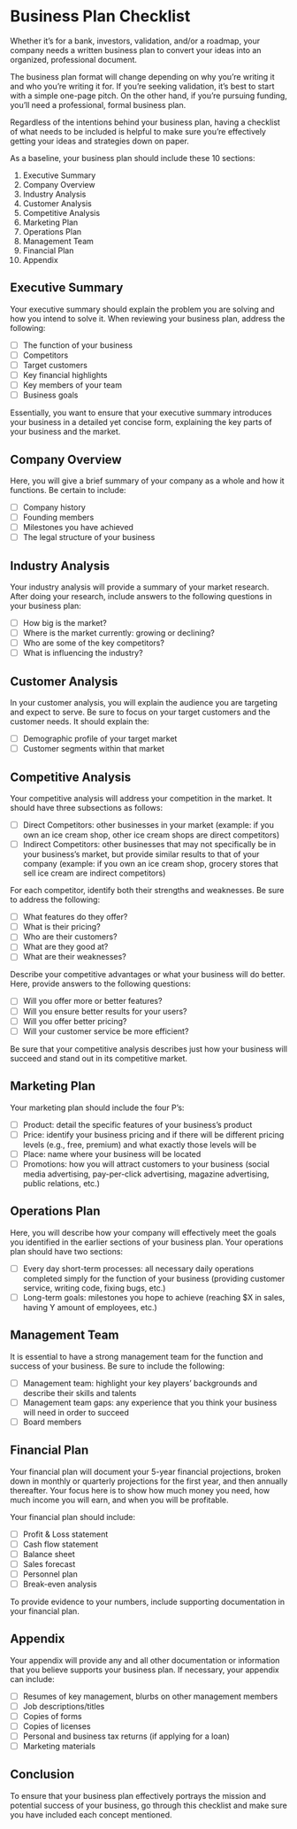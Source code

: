 # Business Plan Checklist

Whether it’s for a bank, investors, validation, and/or a roadmap, your company needs a written business plan to convert your ideas into an organized, professional document. 

The business plan format will change depending on why you’re writing it and who you’re writing it for. If you’re seeking validation, it’s best to start with a simple one-page pitch. On the other hand, if you’re pursuing funding, you’ll need a professional, formal business plan. 

Regardless of the intentions behind your business plan, having a checklist of what needs to be included is helpful to make sure you’re effectively getting your ideas and strategies down on paper. 

As a baseline, your business plan should include these 10 sections:

1. Executive Summary
2. Company Overview
3. Industry Analysis
4. Customer Analysis
5. Competitive Analysis
6. Marketing Plan
7. Operations Plan
8. Management Team
9. Financial Plan
10. Appendix

## Executive Summary
Your executive summary should explain the problem you are solving and how you intend to solve it. When reviewing your business plan, address the following:

- [ ] The function of your business
- [ ] Competitors
- [ ] Target customers
- [ ] Key financial highlights
- [ ] Key members of your team
- [ ] Business goals

Essentially, you want to ensure that your executive summary introduces your business in a detailed yet concise form, explaining the key parts of your business and the market. 

## Company Overview 
Here, you will give a brief summary of your company as a whole and how it functions. Be certain to include:

- [ ] Company history
- [ ] Founding members
- [ ] Milestones you have achieved
- [ ] The legal structure of your business

## Industry Analysis
Your industry analysis will provide a summary of your market research. After doing your research, include answers to the following questions in your business plan:

- [ ] How big is the market?
- [ ] Where is the market currently: growing or declining? 
- [ ] Who are some of the key competitors? 
- [ ] What is influencing the industry? 

## Customer Analysis 
In your customer analysis, you will explain the audience you are targeting and expect to serve. Be sure to focus on your target customers and the customer needs. It should explain the:

- [ ] Demographic profile of your target market
- [ ] Customer segments within that market

## Competitive Analysis
Your competitive analysis will address your competition in the market. It should have three subsections as follows:

- [ ] Direct Competitors: other businesses in your market (example: if you own an ice cream shop, other ice cream shops are direct competitors)
- [ ] Indirect Competitors: other businesses that may not specifically be in your business’s market, but provide similar results to that of your company (example: if you own an ice cream shop, grocery stores that sell ice cream are indirect competitors)

For each competitor, identify both their strengths and weaknesses. Be sure to address the following:

- [ ] What features do they offer?
- [ ] What is their pricing? 
- [ ] Who are their customers?
- [ ] What are they good at? 
- [ ] What are their weaknesses?

Describe your competitive advantages or what your business will do better. Here, provide answers to the following questions:

- [ ] Will you offer more or better features?
- [ ] Will you ensure better results for your users?
- [ ] Will you offer better pricing?
- [ ] Will your customer service be more efficient?

Be sure that your competitive analysis describes just how your business will succeed and stand out in its competitive market. 

## Marketing Plan
Your marketing plan should include the four P’s:

- [ ] Product: detail the specific features of your business’s product
- [ ] Price: identify your business pricing and if there will be different pricing levels (e.g., free, premium) and what exactly those levels will be
- [ ] Place: name where your business will be located
- [ ] Promotions: how you will attract customers to your business (social media advertising, pay-per-click advertising, magazine advertising, public relations, etc.)

## Operations Plan
Here, you will describe how your company will effectively meet the goals you identified in the earlier sections of your business plan. Your operations plan should have two sections:

- [ ] Every day short-term processes: all necessary daily operations completed simply for the function of your business (providing customer service, writing code, fixing bugs, etc.)
- [ ] Long-term goals: milestones you hope to achieve (reaching $X in sales, having Y amount of employees, etc.)

## Management Team
It is essential to have a strong management team for the function and success of your business. Be sure to include the following:

- [ ] Management team: highlight your key players’ backgrounds and describe their skills and talents
- [ ] Management team gaps: any experience that you think your business will need in order to succeed 
- [ ] Board members 
 
## Financial Plan
Your financial plan will document your 5-year financial projections, broken down in monthly or quarterly projections for the first year, and then annually thereafter. Your focus here is to show how much money you need, how much income you will earn, and when you will be profitable. 

Your financial plan should include:

- [ ] Profit & Loss statement 
- [ ] Cash flow statement
- [ ] Balance sheet
- [ ] Sales forecast
- [ ] Personnel plan
- [ ] Break-even analysis

To provide evidence to your numbers, include supporting documentation in your financial plan. 

## Appendix
Your appendix will provide any and all other documentation or information that you believe supports your business plan. If necessary, your appendix can include: 

- [ ] Resumes of key management, blurbs on other management members
- [ ] Job descriptions/titles
- [ ] Copies of forms
- [ ] Copies of licenses
- [ ] Personal and business tax returns (if applying for a loan)
- [ ] Marketing materials 

## Conclusion
To ensure that your business plan effectively portrays the mission and potential success of your business, go through this checklist and make sure you have included each concept mentioned.
